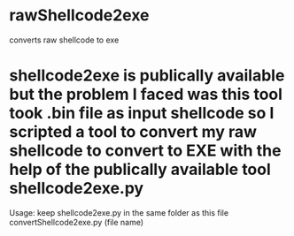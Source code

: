 rawShellcode2exe
================

converts raw shellcode to exe

shellcode2exe is publically available but the problem I faced was this tool
took .bin file as input shellcode
so I scripted a tool to convert my raw shellcode to convert to EXE with the help of the publically available tool shellcode2exe.py
=======
Usage: keep shellcode2exe.py in the same folder as this file
convertShellcode2exe.py (file name)
